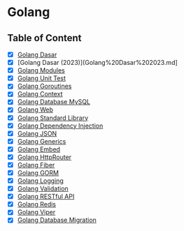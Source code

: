# Golang

## Table of Content

- [x] [Golang Dasar](Golang%20Dasar.md)
- [x] [Golang Dasar (2023)](Golang%20Dasar%202023.md]
- [x] [Golang Modules](Golang%20Modules.md)
- [x] [Golang Unit Test](Golang%20Unit%20Test.md)
- [x] [Golang Goroutines](Golang%20Goroutines.md)
- [x] [Golang Context](Golang%20Context.md)
- [x] [Golang Database MySQL](Golang%20Database%20MySQL.md)
- [x] [Golang Web](Golang%20Web.md)
- [x] [Golang Standard Library](Golang%20Standard%20Library.md)
- [x] [Golang Dependency Injection](Golang%20Dependency%20Injection.md)
- [x] [Golang JSON](Golang%20JSON.md)
- [x] [Golang Generics](Golang%20Generics.md)
- [x] [Golang Embed](Golang%20Embed.md)
- [x] [Golang HttpRouter](Golang%20HttpRouter.md)
- [x] [Golang Fiber](Golang%20Fiber.md)
- [x] [Golang GORM](Golang%20GORM.md)
- [x] [Golang Logging](Golang%20Logging.md)
- [x] [Golang Validation](Golang%20Validation.md)
- [x] [Golang RESTful API](Golang%20RESTful%20API.md)
- [x] [Golang Redis](Golang%20Redis.md)
- [x] [Golang Viper](Golang%20Viper.md)
- [x] [Golang Database Migration](Golang%20Database%20Migration.md)

